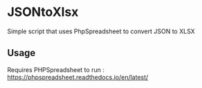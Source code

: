# JSONtoXlsx
Simple script that uses PhpSpreadsheet to convert JSON to XLSX

## Usage
Requires PHPSpreadsheet to run : https://phpspreadsheet.readthedocs.io/en/latest/ 
